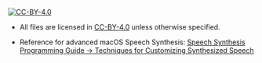 [![CC-BY-4.0](https://i.creativecommons.org/l/by/4.0/88x31.png)](http://creativecommons.org/licenses/by/4.0/)

* All files are licensed in [CC-BY-4.0](http://creativecommons.org/licenses/by/4.0/) unless otherwise specified.

* Reference for advanced macOS Speech Synthesis: [Speech Synthesis Programming Guide → Techniques for Customizing Synthesized Speech](https://developer.apple.com/library/mac/documentation/UserExperience/Conceptual/SpeechSynthesisProgrammingGuide/FineTuning/FineTuning.html#//apple_ref/doc/uid/TP40004365-CH5-SW11)
